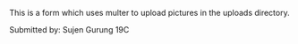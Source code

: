This is a form which uses multer to upload pictures in the uploads directory.

Submitted by:
Sujen Gurung
19C